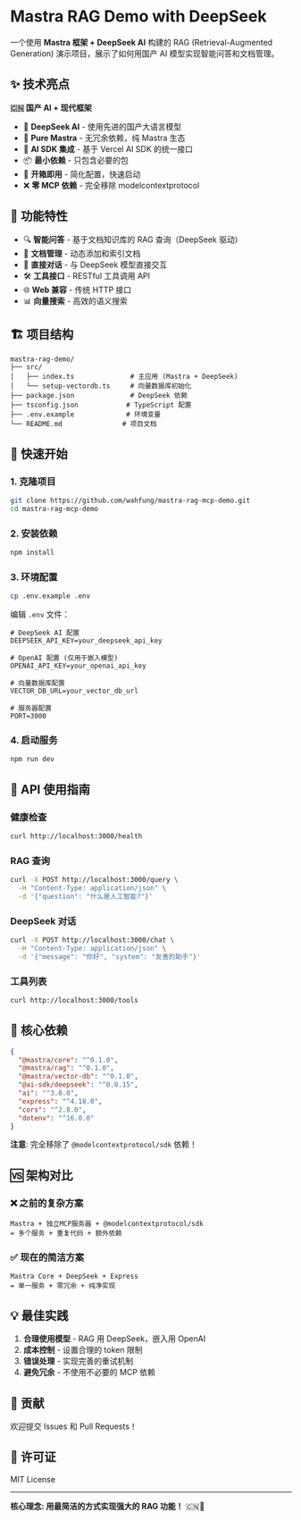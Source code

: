 # Mastra RAG Demo with DeepSeek

一个使用 **Mastra 框架 + DeepSeek AI** 构建的 RAG (Retrieval-Augmented Generation) 演示项目，展示了如何用国产 AI 模型实现智能问答和文档管理。

## ✨ 技术亮点

**🇨🇳 国产 AI + 现代框架**

- 🤖 **DeepSeek AI** - 使用先进的国产大语言模型
- 🎯 **Pure Mastra** - 无冗余依赖，纯 Mastra 生态
- 🔧 **AI SDK 集成** - 基于 Vercel AI SDK 的统一接口
- 📦 **最小依赖** - 只包含必要的包
- 🚀 **开箱即用** - 简化配置，快速启动
- ❌ **零 MCP 依赖** - 完全移除 modelcontextprotocol

## 🚀 功能特性

- 🔍 **智能问答** - 基于文档知识库的 RAG 查询（DeepSeek 驱动）
- 📄 **文档管理** - 动态添加和索引文档  
- 💬 **直接对话** - 与 DeepSeek 模型直接交互
- 🛠️ **工具接口** - RESTful 工具调用 API
- 🌐 **Web 兼容** - 传统 HTTP 接口
- 📊 **向量搜索** - 高效的语义搜索

## 🏗️ 项目结构

```
mastra-rag-demo/
├── src/
│   ├── index.ts              # 主应用 (Mastra + DeepSeek)
│   └── setup-vectordb.ts     # 向量数据库初始化
├── package.json              # DeepSeek 依赖
├── tsconfig.json            # TypeScript 配置
├── .env.example             # 环境变量
└── README.md               # 项目文档
```

## 🚀 快速开始

### 1. 克隆项目

```bash
git clone https://github.com/wahfung/mastra-rag-mcp-demo.git
cd mastra-rag-mcp-demo
```

### 2. 安装依赖

```bash
npm install
```

### 3. 环境配置

```bash
cp .env.example .env
```

编辑 `.env` 文件：

```env
# DeepSeek AI 配置
DEEPSEEK_API_KEY=your_deepseek_api_key

# OpenAI 配置 (仅用于嵌入模型)
OPENAI_API_KEY=your_openai_api_key

# 向量数据库配置
VECTOR_DB_URL=your_vector_db_url

# 服务器配置
PORT=3000
```

### 4. 启动服务

```bash
npm run dev
```

## 📡 API 使用指南

### 健康检查
```bash
curl http://localhost:3000/health
```

### RAG 查询
```bash
curl -X POST http://localhost:3000/query \
  -H "Content-Type: application/json" \
  -d '{"question": "什么是人工智能?"}'
```

### DeepSeek 对话
```bash
curl -X POST http://localhost:3000/chat \
  -H "Content-Type: application/json" \
  -d '{"message": "你好", "system": "友善的助手"}'
```

### 工具列表
```bash
curl http://localhost:3000/tools
```

## 🔧 核心依赖

```json
{
  "@mastra/core": "^0.1.0",
  "@mastra/rag": "^0.1.0", 
  "@mastra/vector-db": "^0.1.0",
  "@ai-sdk/deepseek": "^0.0.15",
  "ai": "^3.0.0",
  "express": "^4.18.0",
  "cors": "^2.8.0",
  "dotenv": "^16.0.0"
}
```

**注意**: 完全移除了 `@modelcontextprotocol/sdk` 依赖！

## 🆚 架构对比

### ❌ 之前的复杂方案
```
Mastra + 独立MCP服务器 + @modelcontextprotocol/sdk
= 多个服务 + 重复代码 + 额外依赖
```

### ✅ 现在的简洁方案  
```
Mastra Core + DeepSeek + Express
= 单一服务 + 零冗余 + 纯净实现
```

## 💡 最佳实践

1. **合理使用模型** - RAG 用 DeepSeek，嵌入用 OpenAI
2. **成本控制** - 设置合理的 token 限制
3. **错误处理** - 实现完善的重试机制
4. **避免冗余** - 不使用不必要的 MCP 依赖

## 🤝 贡献

欢迎提交 Issues 和 Pull Requests！

## 📄 许可证

MIT License

---

**核心理念: 用最简洁的方式实现强大的 RAG 功能！** 🇨🇳🚀
